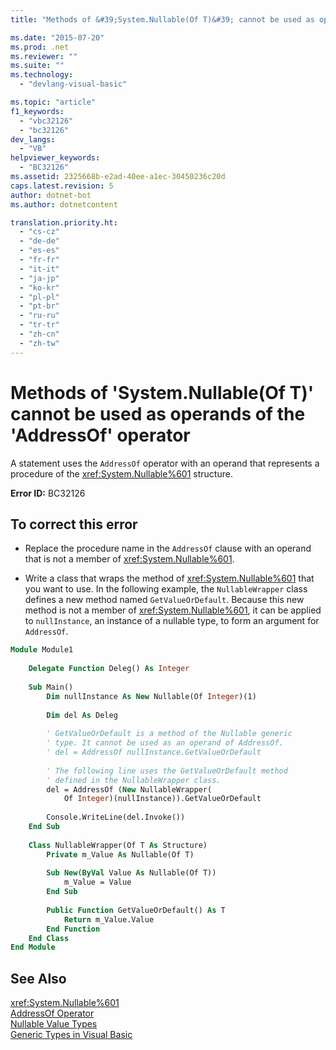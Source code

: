 ```yaml
---
title: "Methods of &#39;System.Nullable(Of T)&#39; cannot be used as operands of the &#39;AddressOf&#39; operator | Microsoft Docs"

ms.date: "2015-07-20"
ms.prod: .net
ms.reviewer: ""
ms.suite: ""
ms.technology: 
  - "devlang-visual-basic"

ms.topic: "article"
f1_keywords: 
  - "vbc32126"
  - "bc32126"
dev_langs: 
  - "VB"
helpviewer_keywords: 
  - "BC32126"
ms.assetid: 2325668b-e2ad-40ee-a1ec-30450236c20d
caps.latest.revision: 5
author: dotnet-bot
ms.author: dotnetcontent

translation.priority.ht: 
  - "cs-cz"
  - "de-de"
  - "es-es"
  - "fr-fr"
  - "it-it"
  - "ja-jp"
  - "ko-kr"
  - "pl-pl"
  - "pt-br"
  - "ru-ru"
  - "tr-tr"
  - "zh-cn"
  - "zh-tw"
---
```

# Methods of &#39;System.Nullable(Of T)&#39; cannot be used as operands of the &#39;AddressOf&#39; operator
A statement uses the `AddressOf` operator with an operand that represents a procedure of the <xref:System.Nullable%601> structure.  
  
 **Error ID:** BC32126  
  
## To correct this error  
  
-   Replace the procedure name in the `AddressOf` clause with an operand that is not a member of <xref:System.Nullable%601>.  
  
-   Write a class that wraps the method of <xref:System.Nullable%601> that you want to use. In the following example, the `NullableWrapper` class defines a new method named `GetValueOrDefault`. Because this new method is not a member of <xref:System.Nullable%601>, it can be applied to `nullInstance`, an instance of a nullable type, to form an argument for `AddressOf`.  
  
```vb  
Module Module1  
  
    Delegate Function Deleg() As Integer  
  
    Sub Main()  
        Dim nullInstance As New Nullable(Of Integer)(1)  
  
        Dim del As Deleg  
  
        ' GetValueOrDefault is a method of the Nullable generic  
        ' type. It cannot be used as an operand of AddressOf.  
        ' del = AddressOf nullInstance.GetValueOrDefault  
  
        ' The following line uses the GetValueOrDefault method  
        ' defined in the NullableWrapper class.  
        del = AddressOf (New NullableWrapper(  
            Of Integer)(nullInstance)).GetValueOrDefault  
  
        Console.WriteLine(del.Invoke())  
    End Sub  
  
    Class NullableWrapper(Of T As Structure)  
        Private m_Value As Nullable(Of T)  
  
        Sub New(ByVal Value As Nullable(Of T))  
            m_Value = Value  
        End Sub  
  
        Public Function GetValueOrDefault() As T  
            Return m_Value.Value  
        End Function  
    End Class  
End Module  
```  
  
## See Also  
 <xref:System.Nullable%601>   
 [AddressOf Operator](../../../visual-basic/language-reference/operators/addressof-operator.md)   
 [Nullable Value Types](../../../visual-basic/programming-guide/language-features/data-types/nullable-value-types.md)   
 [Generic Types in Visual Basic](../../../visual-basic/programming-guide/language-features/data-types/generic-types.md)